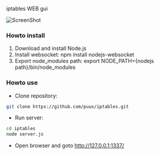 iptables WEB gui

![ScreenShot](http://i.mcgl.ru/qQtzdZroR3)

### Howto install ###

1. Download and install Node.js
2. Install websocket: npm install nodejs-websocket
3. Export node_modules path: export NODE_PATH={nodejs path}/bin/node_modules

### Howto use ###

* Clone repository:
```bash
git clone https://github.com/puux/iptables.git
```
* Run server:
```bash
cd iptables
node server.js
```
* Open browser and goto http://127.0.0.1:1337/

